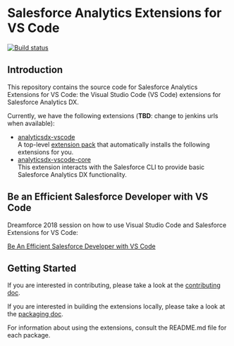 # Salesforce Analytics Extensions for VS Code

<a href="https://github.com/forcedotcom/analyticsdx-vscode/actions?workflow=Build+and+test">
   <img alt="Build status" src="https://github.com/forcedotcom/analyticsdx-vscode/workflows/Build%20and%20test/badge.svg">
</a>
<!-- TODO: badges for security and code coverage when we hook those up -->

## Introduction

This repository contains the source code for Salesforce Analytics Extensions for VS Code: the Visual Studio Code (VS Code) extensions for Salesforce Analytics DX.

Currently, we have the following extensions (**TBD**: change to jenkins urls when available):

- [analyticsdx-vscode](https://marketplace.visualstudio.com/items?itemName=salesforce.analyticsdx-vscode)  
   A top-level [extension pack](https://code.visualstudio.com/docs/extensionAPI/extension-manifest#_extension-packs) that automatically installs the following extensions for you.
- [analyticsdx-vscode-core](https://marketplace.visualstudio.com/items?itemName=salesforce.analyticsdx-vscode-core)  
   This extension interacts with the Salesforce CLI to provide basic Salesforce Analytics DX functionality.

## Be an Efficient Salesforce Developer with VS Code

Dreamforce 2018 session on how to use Visual Studio Code and Salesforce Extensions for VS Code:

[Be An Efficient Salesforce Developer with VS Code](https://www.youtube.com/watch?v=hw9LBvjo4PQ)

## Getting Started

If you are interested in contributing, please take a look at the [contributing doc](CONTRIBUTING.md).

If you are interested in building the extensions locally, please take a look at the [packaging doc](contributing/packaging.md).

For information about using the extensions, consult the README.md file for each package.

